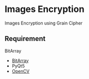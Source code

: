 # Images Encryption
Images Encryption using Grain Cipher

## Requirement
BitArray
- [BitArray](https://pythonhosted.org/bitstring/introduction.html#getting-started)
- PyQt5
- [OpenCV](https://opencv.org/)